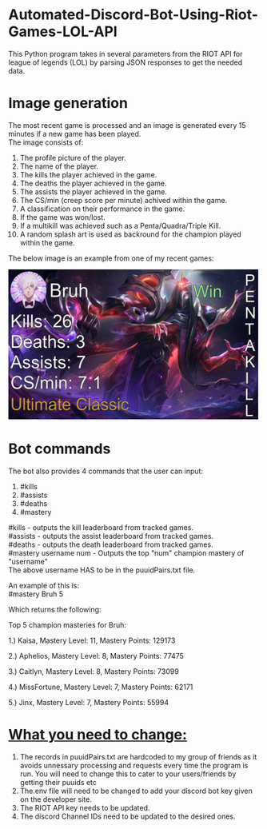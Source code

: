 # Automated-Discord-Bot-Using-Riot-Games-LOL-API

This Python program takes in several parameters from the RIOT API for league of legends (LOL) by parsing JSON responses to get the needed data.  

# Image generation 
The most recent game is processed and an image is generated every 15 minutes if a new game has been played.  
The image consists of:  

1. The profile picture of the player.
2. The name of the player.
3. The kills the player achieved in the game.
4. The deaths the player achieved in the game.
5. The assists the player achieved in the game.
6. The CS/min (creep score per minute) achived within the game.
7. A classification on their performance in the game.
8. If the game was won/lost.
9. If a multikill was achieved such as a Penta/Quadra/Triple Kill.
10. A random splash art is used as backround for the champion played within the game.

The below image is an example from one of my recent games:

<img src="https://github.com/IbrahAbd/Discord-Bot-Using-Riot-Games-LOL-API/blob/main/Ibrahim.jpg" width="500" height="300">

# Bot commands
The bot also provides 4 commands that the user can input:  
1. #kills  
2. #assists  
3. #deaths  
4. #mastery <username> <num>  

#kills - outputs the kill leaderboard from tracked games.  
#assists - outputs the assist leaderboard from tracked games.  
#deaths -  outputs the death leaderboard from tracked games.  
#mastery username num - Outputs the top "num" champion mastery of "username"   
The above username HAS to be in the puuidPairs.txt file.  

An example of this is:  
#mastery Bruh 5  
  
Which returns the following:  

Top 5 champion masteries for Bruh:

1.) Kaisa, Mastery Level: 11, Mastery Points: 129173

2.) Aphelios, Mastery Level: 8, Mastery Points: 77475

3.) Caitlyn, Mastery Level: 8, Mastery Points: 73099

4.) MissFortune, Mastery Level: 7, Mastery Points: 62171

5.) Jinx, Mastery Level: 7, Mastery Points: 55994

# <u>**What you need to change:**</u>

1. The records in puuidPairs.txt are hardcoded to my group of friends as it avoids unnessary processing and requests every time the program is run. You will need to change this to cater to your users/friends by getting their puuids etc 
2. The.env file will need to be changed to add your discord bot key given on the developer site.
3. The RIOT API key needs to be updated.
4. The discord Channel IDs need to be updated to the desired ones.





